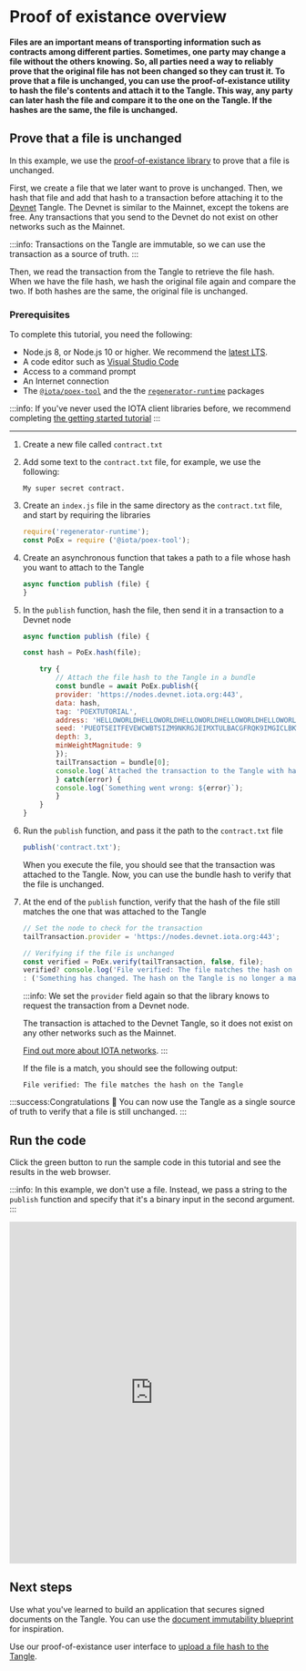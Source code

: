 # Proof of existance overview

**Files are an important means of transporting information such as contracts among different parties. Sometimes, one party may change a file without the others knowing. So, all parties need a way to reliably prove that the original file has not been changed so they can trust it. To prove that a file is unchanged, you can use the proof-of-existance utility to hash the file's contents and attach it to the Tangle. This way, any party can later hash the file and compare it to the one on the Tangle. If the hashes are the same, the file is unchanged.**

## Prove that a file is unchanged

In this example, we use the [proof-of-existance library](https://github.com/iotaledger/iota-poex-tool) to prove that a file is unchanged.

First, we create a file that we later want to prove is unchanged. Then, we hash that file and add that hash to a transaction before attaching it to the [Devnet](root://getting-started/0.1/references/iota-networks.md#devnet) Tangle. The Devnet is similar to the Mainnet, except the tokens are free. Any transactions that you send to the Devnet do not exist on other networks such as the Mainnet.

:::info:
Transactions on the Tangle are immutable, so we can use the transaction as a source of truth.
:::

Then, we read the transaction from the Tangle to retrieve the file hash. When we have the file hash, we hash the original file again and compare the two. If both hashes are the same, the original file is unchanged.

### Prerequisites

To complete this tutorial, you need the following:

* Node.js 8, or Node.js 10 or higher. We recommend the [latest LTS](https://nodejs.org/en/download/).
* A code editor such as [Visual Studio Code](https://code.visualstudio.com/Download)
* Access to a command prompt
* An Internet connection
* The [`@iota/poex-tool`](root://getting-started/0.1/tutorials/get-started.md) and the the [`regenerator-runtime`](https://www.npmjs.com/package/regenerator-runtime) packages

:::info:
If you've never used the IOTA client libraries before, we recommend completing [the getting started tutorial](root://getting-started/0.1/tutorials/send-a-zero-value-transaction-with-nodejs.md)
:::

---

1. Create a new file called `contract.txt`

2. Add some text to the `contract.txt` file, for example, we use the following:

    ```
    My super secret contract.
    ```

3. Create an `index.js` file in the same directory as the `contract.txt` file, and start by requiring the libraries

    ```js
    require('regenerator-runtime');
    const PoEx = require ('@iota/poex-tool');
    ```

4. Create an asynchronous function that takes a path to a file whose hash you want to attach to the Tangle

    ```js
    async function publish (file) {
    }
    ```

5. In the `publish` function, hash the file, then send it in a transaction to a Devnet node

    ```js
    async function publish (file) {

    const hash = PoEx.hash(file);

        try {
            // Attach the file hash to the Tangle in a bundle
            const bundle = await PoEx.publish({
            provider: 'https://nodes.devnet.iota.org:443',
            data: hash,
            tag: 'POEXTUTORIAL',
            address: 'HELLOWORLDHELLOWORLDHELLOWORLDHELLOWORLDHELLOWORLDHELLOWORLDHELLOWORLDHELLOWORLDD',
            seed: 'PUEOTSEITFEVEWCWBTSIZM9NKRGJEIMXTULBACGFRQK9IMGICLBKW9TTEVSDQMGWKBXPVCBMMCXWMNPDX',
            depth: 3,
            minWeightMagnitude: 9
            });
            tailTransaction = bundle[0];
            console.log(`Attached the transaction to the Tangle with hash: ${tailTransaction.hash}`);
            } catch(error) {
            console.log(`Something went wrong: ${error}`);
            }
        }
    }
    ```

6. Run the `publish` function, and pass it the path to the `contract.txt` file

    ```js
    publish('contract.txt');
    ```

    When you execute the file, you should see that the transaction was attached to the Tangle. Now, you can use the bundle hash to verify that the file is unchanged.

7. At the end of the `publish` function, verify that the hash of the file still matches the one that was attached to the Tangle

    ```js
    // Set the node to check for the transaction
    tailTransaction.provider = 'https://nodes.devnet.iota.org:443';

    // Verifying if the file is unchanged
    const verified = PoEx.verify(tailTransaction, false, file);
    verified? console.log('File verified: The file matches the hash on the Tangle')
    : ('Something has changed. The hash on the Tangle is no longer a match.');
    ```

    :::info:
    We set the `provider` field again so that the library knows to request the transaction from a Devnet node.

    The transaction is attached to the Devnet Tangle, so it does not exist on any other networks such as the Mainnet.

    [Find out more about IOTA networks](root://getting-started/0.1/references/iota-networks.md).
    :::

    If the file is a match, you should see the following output:

    ```
    File verified: The file matches the hash on the Tangle
    ```

:::success:Congratulations :tada:
You can now use the Tangle as a single source of truth to verify that a file is still unchanged.
:::

## Run the code

Click the green button to run the sample code in this tutorial and see the results in the web browser.

:::info:
In this example, we don't use a file. Instead, we pass a string to the `publish` function and specify that it's a binary input in the second argument.
:::

<iframe height="600px" width="100%" src="https://repl.it/@jake91/proof-of-existance-utility?lite=true" scrolling="no" frameborder="no" allowtransparency="true" allowfullscreen="true" sandbox="allow-forms allow-pointer-lock allow-popups allow-same-origin allow-scripts allow-modals"></iframe>

## Next steps

Use what you've learned to build an application that secures signed documents on the Tangle. You can use the [document immutability blueprint](root://blueprints/0.1/doc-immutability/overview.md) for inspiration.

Use our proof-of-existance user interface to [upload a file hash to the Tangle](https://iota-poex.dag.sh).